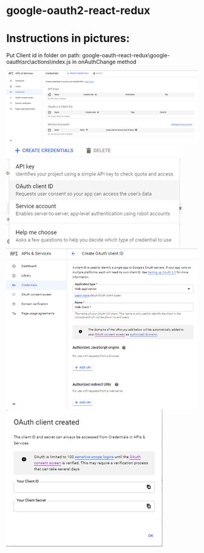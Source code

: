 # google-oauth2-react-redux

# Instructions in pictures:

Put Client id in folder on path: google-oauth-react-redux\google-oauth\src\actions\index.js in onAuthChange method

![a](https://github.com/mladjonis/google-oauth-react-redux/blob/main/api-credentials-menu.png)
![a](https://github.com/mladjonis/google-oauth-react-redux/blob/main/api-oauth-client-id.png)
![a](https://github.com/mladjonis/google-oauth-react-redux/blob/main/api-oauth-settings.png)
![a](https://github.com/mladjonis/google-oauth-react-redux/blob/main/api-client-id.png)
